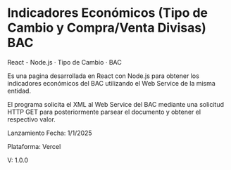 # Indicadores Económicos (Tipo de Cambio y Compra/Venta Divisas) BAC

React - Node.js · Tipo de Cambio · BAC

Es una pagina desarrollada en React con Node.js para obtener los indicadores económicos del BAC utilizando el Web Service de la misma entidad.

El programa solicita el XML al Web Service del BAC mediante una solicitud HTTP GET para posteriormente parsear el documento y obtener el respectivo valor.

Lanzamiento
Fecha: 1/1/2025

Plataforma: Vercel

V: 1.0.0
